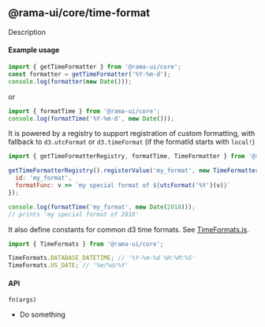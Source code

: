 <!--
Licensed to the Apache Software Foundation (ASF) under one
or more contributor license agreements.  See the NOTICE file
distributed with this work for additional information
regarding copyright ownership.  The ASF licenses this file
to you under the Apache License, Version 2.0 (the
"License"); you may not use this file except in compliance
with the License.  You may obtain a copy of the License at

  http://www.apache.org/licenses/LICENSE-2.0

Unless required by applicable law or agreed to in writing,
software distributed under the License is distributed on an
"AS IS" BASIS, WITHOUT WARRANTIES OR CONDITIONS OF ANY
KIND, either express or implied.  See the License for the
specific language governing permissions and limitations
under the License.
-->

## @rama-ui/core/time-format

Description

#### Example usage

```js
import { getTimeFormatter } from '@rama-ui/core';
const formatter = getTimeFormatter('%Y-%m-d');
console.log(formatter(new Date()));
```

or

```js
import { formatTime } from '@rama-ui/core';
console.log(formatTime('%Y-%m-d', new Date()));
```

It is powered by a registry to support registration of custom formatting, with fallback to
`d3.utcFormat` or `d3.timeFormat` (if the formatId starts with `local!`)

```js
import { getTimeFormatterRegistry, formatTime, TimeFormatter } from '@rama-ui/core';

getTimeFormatterRegistry().registerValue('my_format', new TimeFormatter({
  id: 'my_format',
  formatFunc: v => `my special format of ${utcFormat('%Y')(v)}`
});

console.log(formatTime('my_format', new Date(2018)));
// prints 'my special format of 2018'
```

It also define constants for common d3 time formats. See
[TimeFormats.js](https://github.com/itsjpthakur/rama/blob/master/rama-frontend/packages/rama-ui-core/src/time-format/TimeFormats.ts).

```js
import { TimeFormats } from '@rama-ui/core';

TimeFormats.DATABASE_DATETIME; // '%Y-%m-%d %H:%M:%S'
TimeFormats.US_DATE; // '%m/%d/%Y'
```

#### API

`fn(args)`

- Do something
